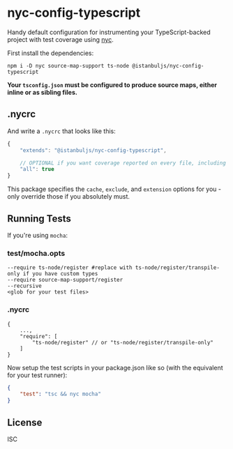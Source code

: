 # nyc-config-typescript

Handy default configuration for instrumenting your TypeScript-backed
project with test coverage using [nyc](https://github.com/istanbuljs/nyc).

First install the dependencies:

```
npm i -D nyc source-map-support ts-node @istanbuljs/nyc-config-typescript
```

**Your `tsconfig.json` must be configured to produce source maps, either inline or as sibling files.**

## .nycrc

And write a `.nycrc` that looks like this:

```js
{
    "extends": "@istanbuljs/nyc-config-typescript",

    // OPTIONAL if you want coverage reported on every file, including those that aren't tested:
    "all": true
}
```

This package specifies the `cache`, `exclude`, and `extension` options for you - only override those if you absolutely must.

## Running Tests

If you're using `mocha`:

### test/mocha.opts

```
--require ts-node/register #replace with ts-node/register/transpile-only if you have custom types
--require source-map-support/register
--recursive
<glob for your test files>
```

### .nycrc

```
{
    ...,
    "require": [
        "ts-node/register" // or "ts-node/register/transpile-only"
    ]
}
```

Now setup the test scripts in your package.json like so (with the equivalent for your test runner):

```json
{
    "test": "tsc && nyc mocha"
}
```

## License

ISC
